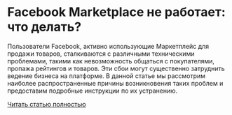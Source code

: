 # Facebook Marketplace не работает: что делать?



Пользователи Facebook, активно использующие Маркетплейс для продажи товаров, сталкиваются с различными техническими проблемами, такими как невозможность общаться с покупателями, пропажа рейтингов и товаров. Эти сбои могут существенно затруднить ведение бизнеса на платформе. В данной статье мы рассмотрим наиболее распространенные причины возникновения таких проблем и предоставим подробные инструкции по их устранению.

[Читать статью полностью](https://xyberbara.com/web/marketpleys-reshayem-problemy-s-novym-bagom-na-facebook/)
